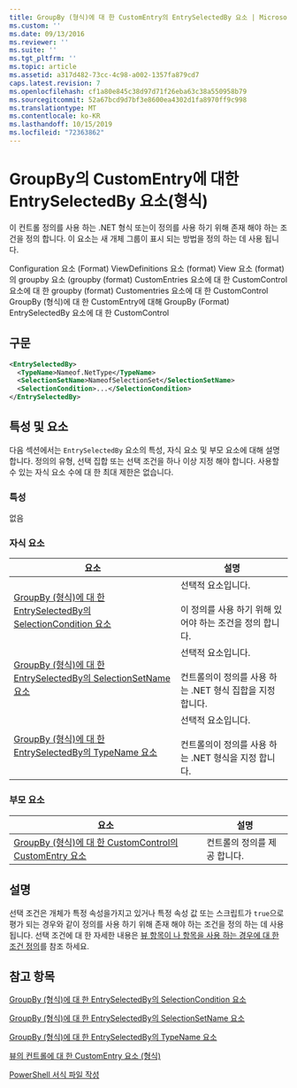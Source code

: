 ```yaml
---
title: GroupBy (형식)에 대 한 CustomEntry의 EntrySelectedBy 요소 | Microsoft Docs
ms.custom: ''
ms.date: 09/13/2016
ms.reviewer: ''
ms.suite: ''
ms.tgt_pltfrm: ''
ms.topic: article
ms.assetid: a317d482-73cc-4c98-a002-1357fa879cd7
caps.latest.revision: 7
ms.openlocfilehash: cf1a80e845c38d97d71f26eba63c38a550958b79
ms.sourcegitcommit: 52a67bcd9d7bf3e8600ea4302d1fa8970ff9c998
ms.translationtype: MT
ms.contentlocale: ko-KR
ms.lasthandoff: 10/15/2019
ms.locfileid: "72363862"
---
```

# <a name="entryselectedby-element-for-customentry-for-groupby-format"></a>GroupBy의 CustomEntry에 대한 EntrySelectedBy 요소(형식)

이 컨트롤 정의를 사용 하는 .NET 형식 또는이 정의를 사용 하기 위해 존재 해야 하는 조건을 정의 합니다. 이 요소는 새 개체 그룹이 표시 되는 방법을 정의 하는 데 사용 됩니다.

Configuration 요소 (Format) ViewDefinitions 요소 (format) View 요소 (format)의 groupby 요소 (groupby (format) CustomEntries 요소에 대 한 CustomControl 요소에 대 한 groupby (format) Customentries 요소에 대 한 CustomControl GroupBy (형식)에 대 한 CustomEntry에 대해 GroupBy (Format) EntrySelectedBy 요소에 대 한 CustomControl

## <a name="syntax"></a>구문

```xml
<EntrySelectedBy>
  <TypeName>Nameof.NetType</TypeName>
  <SelectionSetName>NameofSelectionSet</SelectionSetName>
  <SelectionCondition>...</SelectionCondition>
</EntrySelectedBy>
```

## <a name="attributes-and-elements"></a>특성 및 요소

다음 섹션에서는 `EntrySelectedBy` 요소의 특성, 자식 요소 및 부모 요소에 대해 설명 합니다. 정의의 유형, 선택 집합 또는 선택 조건을 하나 이상 지정 해야 합니다. 사용할 수 있는 자식 요소 수에 대 한 최대 제한은 없습니다.

### <a name="attributes"></a>특성

없음

### <a name="child-elements"></a>자식 요소

|요소|설명|
|-------------|-----------------|
|[GroupBy (형식)에 대 한 EntrySelectedBy의 SelectionCondition 요소](./selectioncondition-element-for-entryselectedby-for-groupby-format.md)|선택적 요소입니다.<br /><br /> 이 정의를 사용 하기 위해 있어야 하는 조건을 정의 합니다.|
|[GroupBy (형식)에 대 한 EntrySelectedBy의 SelectionSetName 요소](./selectionsetname-element-for-entryselectedby-for-groupby-format.md)|선택적 요소입니다.<br /><br /> 컨트롤의이 정의를 사용 하는 .NET 형식 집합을 지정 합니다.|
|[GroupBy (형식)에 대 한 EntrySelectedBy의 TypeName 요소](./typename-element-for-entryselectedby-for-groupby-format.md)|선택적 요소입니다.<br /><br /> 컨트롤의이 정의를 사용 하는 .NET 형식을 지정 합니다.|

### <a name="parent-elements"></a>부모 요소

|요소|설명|
|-------------|-----------------|
|[GroupBy (형식)에 대 한 CustomControl의 CustomEntry 요소](./customentry-element-for-customcontrol-for-groupby-format.md)|컨트롤의 정의를 제공 합니다.|

## <a name="remarks"></a>설명

선택 조건은 개체가 특정 속성을가지고 있거나 특정 속성 값 또는 스크립트가 `true`으로 평가 되는 경우와 같이 정의를 사용 하기 위해 존재 해야 하는 조건을 정의 하는 데 사용 됩니다. 선택 조건에 대 한 자세한 내용은 [뷰 항목이 나 항목을 사용 하는 경우에 대 한 조건 정의](./defining-conditions-for-displaying-data.md)를 참조 하세요.

## <a name="see-also"></a>참고 항목

[GroupBy (형식)에 대 한 EntrySelectedBy의 SelectionCondition 요소](./selectioncondition-element-for-entryselectedby-for-groupby-format.md)

[GroupBy (형식)에 대 한 EntrySelectedBy의 SelectionSetName 요소](./selectionsetname-element-for-entryselectedby-for-groupby-format.md)

[GroupBy (형식)에 대 한 EntrySelectedBy의 TypeName 요소](./typename-element-for-entryselectedby-for-groupby-format.md)

[뷰의 컨트롤에 대 한 CustomEntry 요소 (형식)](./customentry-element-for-customentries-for-controls-for-view-format.md)

[PowerShell 서식 파일 작성](./writing-a-powershell-formatting-file.md)
